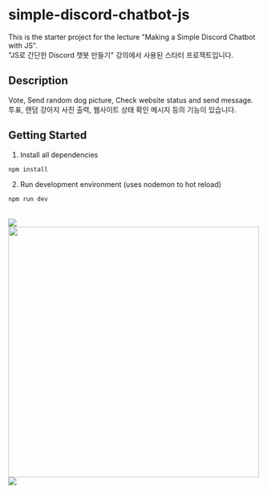 # simple-discord-chatbot-js
This is the starter project for the lecture "Making a Simple Discord Chatbot with JS".
<br>
"JS로 간단한 Discord 챗봇 만들기" 강의에서 사용된 스타터 프로젝트입니다.

## Description
Vote, Send random dog picture, Check website status and send message.
<br>
투표, 랜덤 강아지 사진 출력, 웹사이트 상태 확인 메시지 등의 기능이 있습니다.

## Getting Started
1. Install all dependencies

```bash
npm install
```

2. Run development environment (uses nodemon to hot reload)

```bash
npm run dev
```
<br>
<img src="https://user-images.githubusercontent.com/51810552/109789420-a8241980-7c53-11eb-80d0-742a0dd1160a.PNG">
<img width="500px" src="https://user-images.githubusercontent.com/51810552/109789427-aa867380-7c53-11eb-8511-39fee8bf2ee1.PNG">
<img src="https://user-images.githubusercontent.com/51810552/109789431-ac503700-7c53-11eb-881f-02096f639835.PNG">
